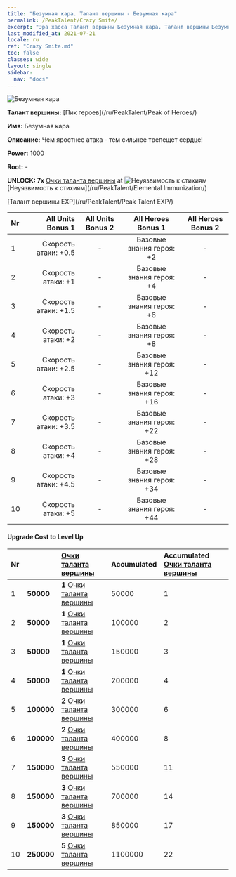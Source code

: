 ```yaml
---
title: "Безумная кара. Талант вершины - Безумная кара"
permalink: /PeakTalent/Crazy Smite/
excerpt: "Эра хаоса Талант вершины Безумная кара. Талант вершины Безумная кара. Безумная кара"
last_modified_at: 2021-07-21
locale: ru
ref: "Crazy Smite.md"
toc: false
classes: wide
layout: single
sidebar:
  nav: "docs"
---
```


  ![Безумная кара](/images/pt/talent_1005.png)

  **Талант вершины:** [Пик героев](/ru/PeakTalent/Peak of Heroes/)

  **Имя:** Безумная кара

  **Описание:** Чем яростнее атака - тем сильнее трепещет сердце!

  **Power:** 1000

  **Root:** -

  **UNLOCK: 7x** [Очки таланта вершины](/ItemsRU/con_934/) at ![Неуязвимость к стихиям](/images/pt/talent_1004.png) [Неуязвимость к стихиям](/ru/PeakTalent/Elemental Immunization/)

  [Талант вершины EXP](/ru/PeakTalent/Peak Talent EXP/)

  | Nr | All Units Bonus 1 | All Units Bonus 2 | All Heroes Bonus 1 | All Heroes Bonus 2 |
  |:---|--------------:|:-------------:|:-------------:|:-------------:|
  | 1 | Скорость атаки: +0.5 | - | Базовые знания героя: +2 | - |
  | 2 | Скорость атаки: +1 | - | Базовые знания героя: +4 | - |
  | 3 | Скорость атаки: +1.5 | - | Базовые знания героя: +6 | - |
  | 4 | Скорость атаки: +2 | - | Базовые знания героя: +8 | - |
  | 5 | Скорость атаки: +2.5 | - | Базовые знания героя: +12 | - |
  | 6 | Скорость атаки: +3 | - | Базовые знания героя: +16 | - |
  | 7 | Скорость атаки: +3.5 | - | Базовые знания героя: +22 | - |
  | 8 | Скорость атаки: +4 | - | Базовые знания героя: +28 | - |
  | 9 | Скорость атаки: +4.5 | - | Базовые знания героя: +34 | - |
  | 10 | Скорость атаки: +5 | - | Базовые знания героя: +44 | - |


#### Upgrade Cost to Level Up

  | Nr | <i class="fas fa-coins"/> | [Очки таланта вершины](/ItemsRU/con_934/) | Accumulated <i class="fas fa-coins"/> | Accumulated [Очки таланта вершины](/ItemsRU/con_934/) |
  |:---|:--------------|:-------------|:-------------|:-------------|
  | 1 | **50000** | **1** [Очки таланта вершины](/ItemsRU/con_934/) | 50000 | 1 |
  | 2 | **50000** | **1** [Очки таланта вершины](/ItemsRU/con_934/) | 100000 | 2 |
  | 3 | **50000** | **1** [Очки таланта вершины](/ItemsRU/con_934/) | 150000 | 3 |
  | 4 | **50000** | **1** [Очки таланта вершины](/ItemsRU/con_934/) | 200000 | 4 |
  | 5 | **100000** | **2** [Очки таланта вершины](/ItemsRU/con_934/) | 300000 | 6 |
  | 6 | **100000** | **2** [Очки таланта вершины](/ItemsRU/con_934/) | 400000 | 8 |
  | 7 | **150000** | **3** [Очки таланта вершины](/ItemsRU/con_934/) | 550000 | 11 |
  | 8 | **150000** | **3** [Очки таланта вершины](/ItemsRU/con_934/) | 700000 | 14 |
  | 9 | **150000** | **3** [Очки таланта вершины](/ItemsRU/con_934/) | 850000 | 17 |
  | 10 | **250000** | **5** [Очки таланта вершины](/ItemsRU/con_934/) | 1100000 | 22 |
